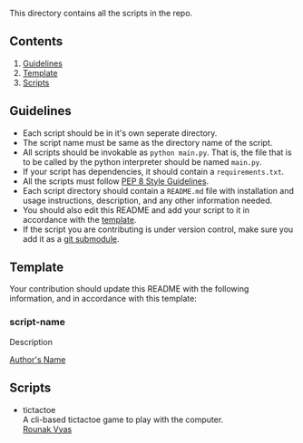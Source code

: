 This directory contains all the scripts in the repo. 

## Contents
1. [Guidelines](#guidelines)
2. [Template](#template)
3. [Scripts](#script)

## Guidelines
-  Each script should be in it's own seperate directory.
- The script name must be same as the directory name of the script.
-  All scripts should be invokable as `python main.py`. That is, the file that is to be called by the python interpreter should be named `main.py`.
- If your script has dependencies, it should contain a `requirements.txt`.
- All the scripts must follow [PEP 8 Style Guidelines](https://www.python.org/dev/peps/pep-0008/).
- Each script directory should contain a `README.md` file with installation and usage instructions, description, and any other information needed.
- You should also edit this README and add your script to it in accordance with the [template](#template).
- If the script you are contributing is under version control, make sure you add it as a [git submodule](https://git-scm.com/book/en/v2/Git-Tools-Submodules).

## Template
Your contribution should update this README with the following information, and in accordance with this template:

### script-name
Description

[Author's Name](#)

## Scripts
- tictactoe <br />
	A cli-based tictactoe game to play with the computer. <br/>
	[Rounak Vyas](http://www.github.com/itsron717)
